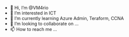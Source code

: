 - 👋 Hi, I’m @VM4rio
- 👀 I’m interested in ICT 
- 🌱 I’m currently learning Azure Admin, Teraform, CCNA
- 💞️ I’m looking to collaborate on ...
- 📫 How to reach me ...

<!---
VM4rio/VM4rio is a ✨ special ✨ repository because its `README.md` (this file) appears on your GitHub profile.
You can click the Preview link to take a look at your changes.
--->
